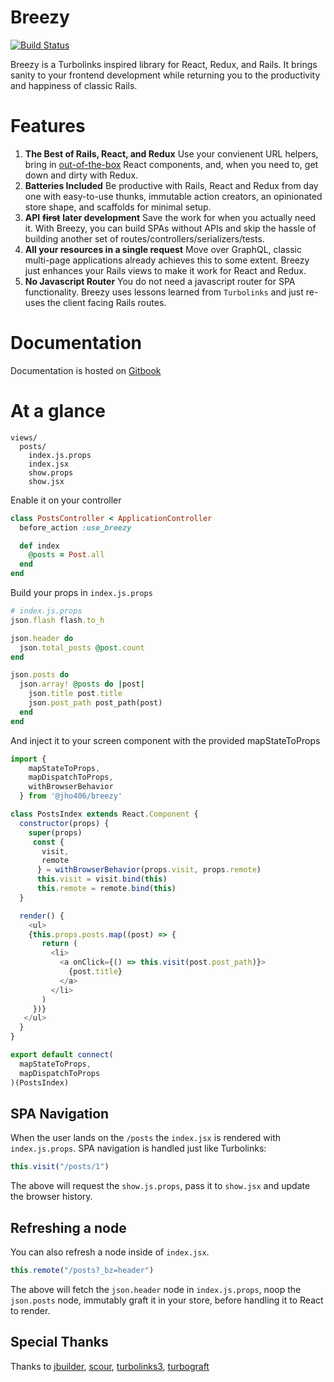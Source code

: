 # Breezy

[![Build Status](https://travis-ci.org/jho406/Breezy.svg?branch=master)](https://travis-ci.org/jho406/Breezy)

Breezy is a Turbolinks inspired library for React, Redux, and Rails. It brings sanity to your frontend development while returning you to the productivity and happiness of classic Rails.

# Features

1. **The Best of Rails, React, and Redux** Use your convienent URL helpers, bring in [out-of-the-box](https://ant.design/components/button/) React components, and, when you need to, get down and dirty with Redux.
2. **Batteries Included** Be productive with Rails, React and Redux from day one with easy-to-use thunks, immutable action creators, an opinionated store shape, and scaffolds for minimal setup.
3. **API** ~~**first**~~ **later development** Save the work for when you actually need it. With Breezy, you can build SPAs without APIs and skip the hassle of building another set of routes/controllers/serializers/tests.
4. **All your resources in a single request** Move over GraphQL, classic multi-page applications already achieves this to some extent. Breezy just enhances your Rails views to make it work for React and Redux.
5. **No Javascript Router** You do not need a javascript router for SPA functionality. Breezy uses lessons learned from `Turbolinks` and just re-uses the client facing Rails routes.

# Documentation

Documentation is hosted on [Gitbook](https://jho406.gitbook.io/breezy)

# At a glance

```text
views/
  posts/
    index.js.props
    index.jsx
    show.props
    show.jsx
```

Enable it on your controller

```ruby
class PostsController < ApplicationController
  before_action :use_breezy

  def index
    @posts = Post.all
  end
end
```

Build your props in `index.js.props`

```ruby
# index.js.props
json.flash flash.to_h

json.header do
  json.total_posts @post.count
end

json.posts do
  json.array! @posts do |post|
    json.title post.title
    json.post_path post_path(post)
  end
end
```

And inject it to your screen component with the provided mapStateToProps

```javascript
import {
    mapStateToProps,
    mapDispatchToProps,
    withBrowserBehavior
  } from '@jho406/breezy'

class PostsIndex extends React.Component {
  constructor(props) {
    super(props)
     const {
       visit,
       remote
      } = withBrowserBehavior(props.visit, props.remote)
      this.visit = visit.bind(this)
      this.remote = remote.bind(this)
  }

  render() {
    <ul>
    {this.props.posts.map((post) => {
       return (
         <li>
           <a onClick={() => this.visit(post.post_path)}>
             {post.title}
           </a>
         </li>
       )
     })}
   </ul>
  }
}

export default connect(
  mapStateToProps,
  mapDispatchToProps
)(PostsIndex)
```

## SPA Navigation

When the user lands on the `/posts` the `index.jsx` is rendered with `index.js.props`. SPA navigation is handled just like Turbolinks:

```javascript
this.visit("/posts/1")
```

The above will request the `show.js.props`, pass it to `show.jsx` and update the browser history.

## Refreshing a node

You can also refresh a node inside of `index.jsx`.

```javascript
this.remote("/posts?_bz=header")
```

The above will fetch the `json.header` node in `index.js.props`, noop the `json.posts` node, immutably graft it in your store, before handling it to React to render.

## Special Thanks

Thanks to [jbuilder](https://github.com/rails/jbuilder), [scour](https://github.com/rstacruz/scour), [turbolinks3](https://github.com/turbolinks/turbolinks-classic), [turbograft](https://github.com/Shopify/turbograft/)

